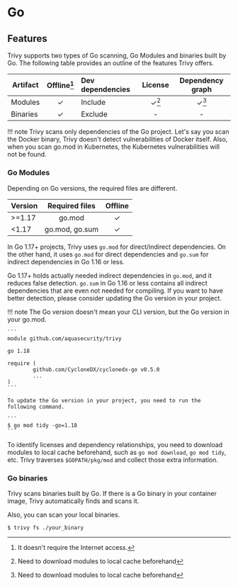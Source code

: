 # Go

## Features
Trivy supports two types of Go scanning, Go Modules and binaries built by Go.
The following table provides an outline of the features Trivy offers.

| Artifact | Offline[^1] | Dev dependencies | License | Dependency graph |
|----------|:-----------:|:-----------------|:-------:|:----------------:|
| Modules  |      ✓      | Include          |  ✓[^2]  |      ✓[^2]       |
| Binaries |      ✓      | Exclude          |    -    |        -         |

!!! note
    Trivy scans only dependencies of the Go project.
    Let's say you scan the Docker binary, Trivy doesn't detect vulnerabilities of Docker itself.
    Also, when you scan go.mod in Kubernetes, the Kubernetes vulnerabilities will not be found.

### Go Modules
Depending on Go versions, the required files are different.

| Version | Required files | Offline |
|---------|:--------------:|:-------:|
| \>=1.17 |     go.mod     |    ✓    |
| <1.17   | go.mod, go.sum |    ✓    |

In Go 1.17+ projects, Trivy uses `go.mod` for direct/indirect dependencies.
On the other hand, it uses `go.mod` for direct dependencies and `go.sum` for indirect dependencies in Go 1.16 or less.

Go 1.17+ holds actually needed indirect dependencies in `go.mod`, and it reduces false detection.
`go.sum` in Go 1.16 or less contains all indirect dependencies that are even not needed for compiling.
If you want to have better detection, please consider updating the Go version in your project.

!!! note
    The Go version doesn't mean your CLI version, but the Go version in your go.mod.

    ```
    module github.com/aquasecurity/trivy
    
    go 1.18
    
    require (
            github.com/CycloneDX/cyclonedx-go v0.5.0
            ...
    )
    ```

    To update the Go version in your project, you need to run the following command.

    ```
    $ go mod tidy -go=1.18
    ```

To identify licenses and dependency relationships, you need to download modules to local cache beforehand,
such as `go mod download`, `go mod tidy`, etc.
Trivy traverses `$GOPATH/pkg/mod` and collect those extra information.

### Go binaries
Trivy scans binaries built by Go.
If there is a Go binary in your container image, Trivy automatically finds and scans it.

Also, you can scan your local binaries.

```
$ trivy fs ./your_binary
```

[^1]: It doesn't require the Internet access.
[^2]: Need to download modules to local cache beforehand